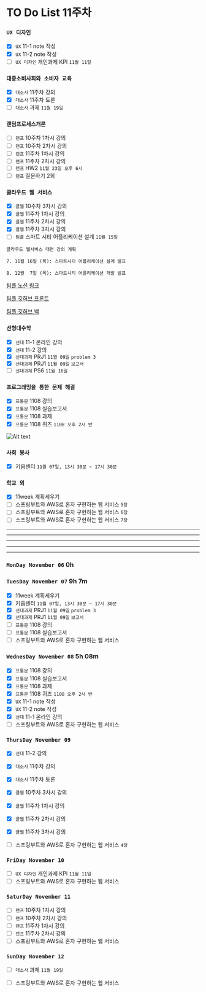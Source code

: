 # TO Do List 11주차

### `UX 디자인` 
- [x] `UX` 11-1 note 작성
- [x] `UX` 11-2 note 작성
- [ ] `UX 디자인` 개인과제 KPI `11월 11일`

### `대중소비사회와 소비자 교육`
- [x] `대소사` 11주차 강의
- [x] `대소사` 11주차 토론
- [ ] `대소사` 과제 `11월 19일`

### `랜덤프로세스개론`
- [ ] `랜프` 10주차 1차시 강의
- [ ] `랜프` 10주차 2차시 강의
- [ ] `랜프` 11주차 1차시 강의
- [ ] `랜프` 11주차 2차시 강의
- [ ] `랜프` HW2 `11월 23일 오후 6시`
- [ ] `랜프` 질문하기 2회

### `클라우드 웹 서비스`
- [x] `클웹` 10주차 3차시 강의
- [x] `클웹` 11주차 1차시 강의
- [x] `클웹` 11주차 2차시 강의
- [x] `클웹` 11주차 3차시 강의
- [ ] `팀플` 스마트 시티 어플리케이션 설계 `11월 15일`

```
클라우드 웹서비스 대면 강의 계획

7. 11월 16일 (목): 스마트시티 어플리케이션 설계 발표

8. 12월  7일 (목): 스마트시티 어플리케이션 개발 발표
```

[팀플 노션 링크](https://www.notion.so/Cloud-Web-Service-Team-Project-cb7f98e2e37c43fd98b7937e0d5018c5)

[팀플 깃허브 프론트](https://github.com/woo4826/Cloud-Web-Service-SNS-web)

[팀플 깃허브 백](https://github.com/woo4826/Cloud-Web-Service-SNS-server)

### `선형대수학`
- [x] `선대` 11-1 온라인 강의
- [x] `선대` 11-2 강의
- [x] `선대과제` PRJ1 `11월 09일` `problem 3`
- [x] `선대과제` PRJ1 `11월 09일` `보고서`
- [ ] `선대과제` PS6 `11월 16일`

### `프로그래밍을 통한 문제 해결`
- [x] `프통문` 1108 강의
- [x] `프통문` 1108 실습보고서
- [x] `프통문` 1108 과제
- [x] `프통문` 1108 퀴즈 `1108 오후 2시 반`

![Alt text](%E1%84%91%E1%85%B3%E1%84%90%E1%85%A9%E1%86%BC%E1%84%86%E1%85%AE%E1%86%AB%E1%84%80%E1%85%A1%E1%86%BC%E1%84%8B%E1%85%B4%E1%84%80%E1%85%A8%E1%84%92%E1%85%AC%E1%86%A8%E1%84%89%E1%85%A5.png)

### `사회 봉사`
- [x] 키움센터 `11월 07일, 13시 30분 ~ 17시 30분`

### `학교 외`
- [x] 11week 계획세우기
- [ ] 스프링부트와 AWS로 혼자 구현하는 웹 서비스 `5장`
- [ ] 스프링부트와 AWS로 혼자 구현하는 웹 서비스 `6장`
- [ ] 스프링부트와 AWS로 혼자 구현하는 웹 서비스 `7장`

---
---
---
---
---

### `MonDay November 06` 0h


### `TuesDay November 07` 9h 7m
- [x] 11week 계획세우기
- [x] 키움센터 `11월 07일, 13시 30분 ~ 17시 30분`
- [x] `선대과제` PRJ1 `11월 09일` `problem 3`
- [x] `선대과제` PRJ1 `11월 09일` `보고서`
- [ ] `프통문` 1108 강의
- [ ] `프통문` 1108 실습보고서
- [ ] 스프링부트와 AWS로 혼자 구현하는 웹 서비스

### `WednesDay November 08` 5h 08m
- [x] `프통문` 1108 강의
- [x] `프통문` 1108 실습보고서
- [x] `프통문` 1108 과제
- [x] `프통문` 1108 퀴즈 `1108 오후 2시 반`
- [x] `UX` 11-1 note 작성
- [x] `UX` 11-2 note 작성
- [x] `선대` 11-1 온라인 강의
- [ ] 스프링부트와 AWS로 혼자 구현하는 웹 서비스

### `ThursDay November 09`
- [x] `선대` 11-2 강의
- [x] `대소사` 11주차 강의
- [x] `대소사` 11주차 토론
- [x] `클웹` 10주차 3차시 강의
- [x] `클웹` 11주차 1차시 강의
- [x] `클웹` 11주차 2차시 강의
- [x] `클웹` 11주차 3차시 강의
- [ ] 스프링부트와 AWS로 혼자 구현하는 웹 서비스 `4장`



### `FriDay November 10` 
- [ ] `UX 디자인` 개인과제 KPI `11월 11일`
- [ ] 스프링부트와 AWS로 혼자 구현하는 웹 서비스

### `SaturDay November 11` 
- [ ] `랜프` 10주차 1차시 강의
- [ ] `랜프` 10주차 2차시 강의
- [ ] `랜프` 11주차 1차시 강의
- [ ] `랜프` 11주차 2차시 강의
- [ ] 스프링부트와 AWS로 혼자 구현하는 웹 서비스

### `SunDay November 12` 
- [ ] `대소사` 과제 `11월 19일`
- [ ] 스프링부트와 AWS로 혼자 구현하는 웹 서비스


